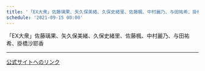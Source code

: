```yaml
---
title: '「EX大衆」佐藤璃果、矢久保美緒、久保史緒里、佐藤楓、中村麗乃、与田祐希、掛橋沙耶香'
schedule: '2021-09-15 00:00'
---
```


<div id="detailBody"> <p>  「EX大衆」佐藤璃果、矢久保美緒、久保史緒里、佐藤楓、中村麗乃、与田祐希、掛橋沙耶香 </p></div>

---
[公式サイトへのリンク]('http://www.nogizaka46.com/schedule/2021/09/062826.php?member=mio-yakubo&category=&monthly=202109')